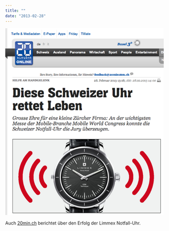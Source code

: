 ```yaml
---
title: ""
date: "2013-02-28"
---
```


![](images/tumblr_mixyuhsdgd1s5gaabo1_1280.png)

Auch [20min.ch](http://www.20min.ch/digital/news/story/Diese-Schweizer-Uhr-rettet-Leben-25280494) berichtet über den Erfolg der Limmex Notfall-Uhr.
